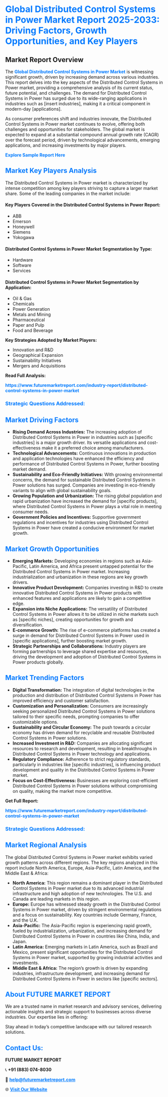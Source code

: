<h1 style="color: #007BFF;">Global Distributed Control Systems in Power Market Report 2025-2033: Driving Factors, Growth Opportunities, and Key Players</h1>

<section id="overview">
<h2>Market Report Overview</h2>
<p>The <a href="https://www.futuremarketreport.com/industry-report/distributed-control-systems-in-power-market" style="color: #007BFF; text-decoration: none;"><strong>Global Distributed Control Systems in Power Market</strong></a> is witnessing significant growth, driven by increasing demand across various industries. This report delves into the key aspects of the Distributed Control Systems in Power market, providing a comprehensive analysis of its current status, future potential, and challenges. The demand for Distributed Control Systems in Power has surged due to its wide-ranging applications in industries such as [insert industries], making it a critical component in modern-day [applications].</p>
<p>As consumer preferences shift and industries innovate, the Distributed Control Systems in Power market continues to evolve, offering both challenges and opportunities for stakeholders. The global market is expected to expand at a substantial compound annual growth rate (CAGR) over the forecast period, driven by technological advancements, emerging applications, and increasing investments by major players.</p>
</section>

<section id="overview">
<p><a href="https://www.futuremarketreport.com/request-sample/reportId=56800" style="color: #007BFF; text-decoration: none;"><strong>Explore Sample Report Here</strong></a></p>
</section>

<section id="key-players">
<h2 style="color: #007BFF;">Market Key Players Analysis</h2>
<p>The Distributed Control Systems in Power market is characterized by intense competition among key players striving to capture a larger market share. Some of the leading companies in the market include:</p>
<h4>Key Players Covered in the Distributed Control Systems in Power Report:</h4>
<ul><li>ABB</li><li>Emerson</li><li>Honeywell</li><li>Siemens</li><li>Yokogawa</li></ul>
<h4>Distributed Control Systems in Power Market Segmentation by Type:</h4>
<ul><li>Hardware</li><li>Software</li><li>Services</li></ul>

<h4>Distributed Control Systems in Power Market Segmentation by Application:</h4>
<ul><li>Oil &amp; Gas</li><li>Chemicals</li><li>Power Generation</li><li>Metals and Mining</li><li>Pharmaceutical</li><li>Paper and Pulp</li><li>Food and Beverage</li></ul>
<p><strong>Key Strategies Adopted by Market Players:</strong></p>
<ul>
<li>Innovation and R&D</li>
<li>Geographical Expansion</li>
<li>Sustainability Initiatives</li>
<li>Mergers and Acquisitions</li>
</ul>
</section>

<section>
<p><strong>Read Full Analysis: </strong></p><a href="https://www.futuremarketreport.com/industry-report/distributed-control-systems-in-power-market" style="color: #007BFF; text-decoration: none;"><strong>https://www.futuremarketreport.com/industry-report/distributed-control-systems-in-power-market</strong></a>
<h3 style="color: #007BFF;">Strategic Questions Addressed:</h3>
</section>

<section id="driving-factors">
<h2 style="color: #007BFF;">Market Driving Factors</h2>
<ul>
<li><strong>Rising Demand Across Industries:</strong> The increasing adoption of Distributed Control Systems in Power in industries such as [specific industries] is a major growth driver. Its versatile applications and cost-effectiveness make it a preferred choice among manufacturers.</li>
<li><strong>Technological Advancements:</strong> Continuous innovations in production and application technologies have enhanced the efficiency and performance of Distributed Control Systems in Power, further boosting market demand.</li>
<li><strong>Sustainability and Eco-Friendly Initiatives:</strong> With growing environmental concerns, the demand for sustainable Distributed Control Systems in Power solutions has surged. Companies are investing in eco-friendly variants to align with global sustainability goals.</li>
<li><strong>Growing Population and Urbanization:</strong> The rising global population and rapid urbanization have increased the demand for [specific products], where Distributed Control Systems in Power plays a vital role in meeting consumer needs.</li>
<li><strong>Government Policies and Incentives:</strong> Supportive government regulations and incentives for industries using Distributed Control Systems in Power have created a conducive environment for market growth.</li>
</ul>
</section>

<section id="growth-opportunities">
<h2 style="color: #007BFF;">Market Growth Opportunities</h2>
<ul>
<li><strong>Emerging Markets:</strong> Developing economies in regions such as Asia-Pacific, Latin America, and Africa present untapped potential for the Distributed Control Systems in Power market. Increasing industrialization and urbanization in these regions are key growth drivers.</li>
<li><strong>Innovative Product Development:</strong> Companies investing in R&D to create innovative Distributed Control Systems in Power products with enhanced features and applications are likely to gain a competitive edge.</li>
<li><strong>Expansion into Niche Applications:</strong> The versatility of Distributed Control Systems in Power allows it to be utilized in niche markets such as [specific niches], creating opportunities for growth and diversification.</li>
<li><strong>E-commerce Growth:</strong> The rise of e-commerce platforms has created a surge in demand for Distributed Control Systems in Power used in [specific applications], further boosting market growth.</li>
<li><strong>Strategic Partnerships and Collaborations:</strong> Industry players are forming partnerships to leverage shared expertise and resources, driving the development and adoption of Distributed Control Systems in Power products globally.</li>
</ul>
</section>

<section id="trending-factors">
<h2 style="color: #007BFF;">Market Trending Factors</h2>
<ul>
<li><strong>Digital Transformation:</strong> The integration of digital technologies in the production and distribution of Distributed Control Systems in Power has improved efficiency and customer satisfaction.</li>
<li><strong>Customization and Personalization:</strong> Consumers are increasingly seeking personalized Distributed Control Systems in Power solutions tailored to their specific needs, prompting companies to offer customizable options.</li>
<li><strong>Sustainability and Circular Economy:</strong> The push towards a circular economy has driven demand for recyclable and reusable Distributed Control Systems in Power solutions.</li>
<li><strong>Increased Investment in R&D:</strong> Companies are allocating significant resources to research and development, resulting in breakthroughs in Distributed Control Systems in Power technology and applications.</li>
<li><strong>Regulatory Compliance:</strong> Adherence to strict regulatory standards, particularly in industries like [specific industries], is influencing product development and quality in the Distributed Control Systems in Power market.</li>
<li><strong>Focus on Cost-Effectiveness:</strong> Businesses are exploring cost-efficient Distributed Control Systems in Power solutions without compromising on quality, making the market more competitive.</li>
</ul>
</section>

<section>
<p><strong>Get Full Report: </strong></p><a href="https://www.futuremarketreport.com/industry-report/distributed-control-systems-in-power-market" style="color: #007BFF; text-decoration: none;"><strong>https://www.futuremarketreport.com/industry-report/distributed-control-systems-in-power-market</strong></a>
<h3 style="color: #007BFF;">Strategic Questions Addressed:</h3>
</section>


<section id="regional-analysis">
<h2 style="color: #007BFF;">Market Regional Analysis</h2>
<p>The global Distributed Control Systems in Power market exhibits varied growth patterns across different regions. The key regions analyzed in this report include North America, Europe, Asia-Pacific, Latin America, and the Middle East & Africa:</p>
<ul>
<li><strong>North America:</strong> This region remains a dominant player in the Distributed Control Systems in Power market due to its advanced industrial infrastructure and high adoption of new technologies. The U.S. and Canada are leading markets in this region.</li>
<li><strong>Europe:</strong> Europe has witnessed steady growth in the Distributed Control Systems in Power market, driven by stringent environmental regulations and a focus on sustainability. Key countries include Germany, France, and the U.K.</li>
<li><strong>Asia-Pacific:</strong> The Asia-Pacific region is experiencing rapid growth, fueled by industrialization, urbanization, and increasing demand for Distributed Control Systems in Power in countries like China, India, and Japan.</li>
<li><strong>Latin America:</strong> Emerging markets in Latin America, such as Brazil and Mexico, present significant opportunities for the Distributed Control Systems in Power market, supported by growing industrial activities and investments.</li>
<li><strong>Middle East & Africa:</strong> The region’s growth is driven by expanding industries, infrastructure development, and increasing demand for Distributed Control Systems in Power in sectors like [specific sectors].</li>
</ul>
</section>

<footer>
<h2 style="color: #007BFF;">About FUTURE MARKET REPORT</h2>
<p>We are a trusted name in market research and advisory services, delivering actionable insights and strategic support to businesses across diverse industries. Our expertise lies in offering:</p>

<p>Stay ahead in today’s competitive landscape with our tailored research solutions.</p>

<h2 style="color: #007BFF;">Contact Us:</h2>
<p><strong>FUTURE MARKET REPORT</strong></p>
<p>📞 <strong>+91 (883) 074-8030</strong></p>
<p>📧 <strong><a href="mailto:help@futuremarketreport.com" style="color: #007BFF;">help@futuremarketreport.com</a></strong></p>
<p>🌐 <strong><a href="https://www.futuremarketreport.com/" style="color: #007BFF;">Visit Our Website</a></strong></p>
</footer>